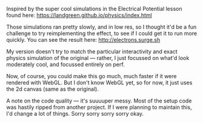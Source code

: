 Inspired by the super cool simulations in the Electrical Potential lesson found here: https://landgreen.github.io/physics/index.html

Those simulations ran pretty slowly, and in low res, so I thought it'd be a fun challenge to try reimplementing the effect, to see if I could get it to run more quickly. You can see the result here: http://electrons.surge.sh

My version doesn't try to match the particular interactivity and exact physics simulation of the original — rather, I just focussed on what'd look moderately cool, and focussed entirely on perf.

Now, of course, you could make this go much, much faster if it were rendered with WebGL. But I don't know WebGL yet, so for now, it just uses the 2d canvas (same as the original).

A note on the code quality — it's suuuuper messy. Most of the setup code was hastily ripped from another project. If I were planning to maintain this, I'd change a lot of things. Sorry sorry sorry sorry okay.

